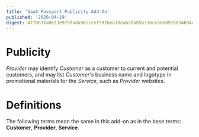 ```yaml
---
title: 'SaaS Passport Publicity Add-On'
published: '2020-04-19'
digest: 4770b3fa0e33e975fada96cccef592bea18eab28a85b336cca86d918854b94ad
---
```


# Publicity

_Provider_ may identify _Customer_ as a customer to current and potential customers, and may list _Customer_'s business name and logotype in promotional materials for the _Service_, such as _Provider_ websites.

# Definitions

The following terms mean the same in this add-on as in the base terms: **Customer**, **Provider**, **Service**.
